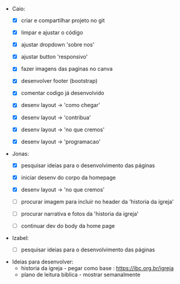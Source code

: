 - Caio:
	- [x] criar e compartilhar projeto no git
	- [x] limpar e ajustar o código
	- [x] ajustar dropdown 'sobre nos'
	- [x] ajustar button 'responsivo'
	- [x] fazer imagens das paginas no canva
	- [x] desenvolver footer (bootstrap)
	- [x] comentar codigo já desenvolvido
	- [x] desenv layout -> 'como chegar'
	- [x] desenv layout -> 'contribua'
	- [x] desenv layout -> 'no que cremos'
	- [x] desenv layout -> 'programacao'


- Jonas:
	- [x] pesquisar ideias para o desenvolvimento das páginas
	- [x] iniciar desenv do corpo da homepage
	- [x] desenv layout -> 'no que cremos'
	- [ ] procurar imagem para incluir no header da 'historia da igreja'
	- [ ] procurar narrativa e fotos da 'historia da igreja'
	- [ ] continuar dev do body da home page


- Izabel:
	- [ ] pesquisar ideias para o desenvolvimento das páginas
	

- Ideias para desenvolver:
	- historia da igreja - pegar como base : https://ibc.org.br/igreja
	- plano de leitura biblica - mostrar semanalmente